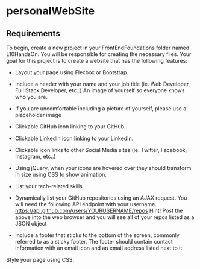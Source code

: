 # personalWebSite
## Requirements
To begin, create a new project in your FrontEndFoundations folder named L10HandsOn. You will be responsible for creating the necessary files. Your goal for this project is to create a website that has the following features:

* Layout your page using Flexbox or Bootstrap. 

* Include a header with your name and your job title (ie. Web Developer, Full Stack Developer, etc..)
  An image of yourself so everyone knows who you are.

* If you are uncomfortable including a picture of yourself, please use a placeholder image

* Clickable GitHub icon linking to your GitHub.

* Clickable LinkedIn icon linking to your LinkedIn.

* Clickable icon links to other Social Media sites (ie. Twitter, Facebook, Instagram, etc..)

* Using jQuery, when your icons are hovered over they should transform in size using CSS to show animation.

* List your tech-related skills.

* Dynamically list your GitHub repositories using an AJAX request.
You will need the following API endpoint with your username. https://api.github.com/users/YOURUSERNAME/repos
Hint! Post the above into the web browser and you will see all of your repos listed as a JSON object

* Include a footer that sticks to the bottom of the screen, commonly referred to as a sticky footer.
The footer should contain contact information with an email icon and an email address listed next to it.

Style your page using CSS.
